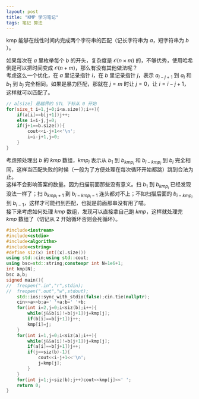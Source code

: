 ```yaml
---
layout: post
title: "KMP 学习笔记"
tags: 笔记 算法
---
```


kmp 能够在线性时间内完成两个字符串的匹配（记长字符串为 $a$，短字符串为 $b$ ）。

如果每次在 $a$ 里枚举每个 $b$ 的开头，复杂度是 $\mathcal O(n\times m)$ 的，不够优秀，使用哈希倒是可以把时间变成 $\mathcal O(n+m)$，那么有没有其他做法呢？  
考虑这么一个优化，在 $a$ 里记录指针 $i$，在 $b$ 里记录指针 $j$，表示 $a_{i-j+1}$ 到 $a_i$ 和 $b_1$ 到 $b_j$ 完全相同。如果是暴力匹配，那就在 $j=m$ 时让 $j=0$，让 $i=i-j+1$，这样就可以匹配了。
```cpp
// a[size] 是越界的 STL 下标从 0 开始
for(size_t i=1,j=0;i<a.size();i++){
	if(a[i]==b[j+1])j++;
	else i=i-j,j=0;
	if(j+1==b.size()){
		cout<<i-j+1<<'\n';
		i=i-j+1,j=0;
	}
}
```
考虑预处理出 $b$ 的 $kmp$ 数组，$kmp_i$ 表示从 $b_1$ 到 $b_{kmp_i}$ 和 $b_{i-kmp_i}$ 到 $b_i$ 完全相同，这样当匹配失败的时候（一般为了方便处理在每次循环开始都跳）跳到合法为止。  
这样不会影响答案的数量。因为扫描前面那些没有意义。扫 $b_1$ 到 $b_{kmp_i}$ 已经发现没法一样了；扫 $b_{kmp_i+1}$ 到 $b_{i-kmp_i-1}$ 连头都对不上；不如扫描后面的 $b_{i-kmp_i}$ 到 $b_{i-1}$，这样才可能扫到匹配，也就是前面那串没有用了喵。  
接下来考虑如何处理 $kmp$ 数组，发现可以直接拿自己跑 $kmp$，这样就处理完 $kmp$ 数组了（切记从 $2$ 开始循环否则会死循环）。
```cpp
#include<iostream>
#include<cstdio>
#include<algorithm>
#include<cstring>
#define siz(x) int((x).size())
using std::cin;using std::cout;
using bsc=std::string;constexpr int N=1e6+1;
int kmp[N];
bsc a,b;
signed main(){
//	freopen(".in","r",stdin);
//	freopen(".out","w",stdout);
	std::ios::sync_with_stdio(false);cin.tie(nullptr);
	cin>>a>>b;a=' '+a;b=' '+b;
	for(int i=2,j=0;i<siz(b);i++){
		while(j&&b[i]!=b[j+1])j=kmp[j];
		if(b[i]==b[j+1])j++;
		kmp[i]=j;
	}
	for(int i=1,j=0;i<siz(a);i++){
		while(j&&a[i]!=b[j+1])j=kmp[j];
		if(a[i]==b[j+1])j++;
		if(j==siz(b)-1){
			cout<<i-j+1<<'\n';
			j=kmp[j];
		}
	}
	for(int j=1;j<siz(b);j++)cout<<kmp[j]<<' ';
	return 0;
}
```